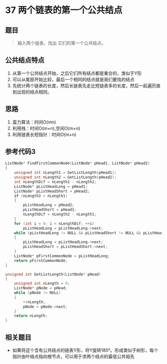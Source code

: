 # 37 两个链表的第一个公共结点
## 题目
> 输入两个链表，找出 它们的第一个公共结点。
## 公共结点特点
1. 从第一个公共结点开始，之后它们所有结点都是重合的，类似于Y形
2. 可以从尾部开始比较，最后一个相同的结点就是我们要找的结点
3. 先统计两个链表的长度，然后长链表先走比短链表多的长度，然后一起遍历直到出现的结点相同。

## 思路
1. 蛮力算法：时间O(mn)
2. 利用栈：时间O(m+n),空间O(m+n)
3. 利用链表长短指针：时间O(m+n)

## 参考代码3
```C++
ListNode* FindFirstCommonNode(ListNode* pHead1, ListNode* pHead2)
{
    unsigned int nLength1 = GetListLength(pHead1);
    unsigned int nLength2 = GetListLength(pHead2);
    int nLengthDif = nLength1 - nLength2;
    ListNode* pListHeadLong = pHead1;
    ListNode* pListHeadShort = pHead2;
    if (nLength2 > nLength1)
    {
        pListHeadLong = pHead2;
        pListHeadShort = pHead1;
        nLengthDif = nLength2 - nLength1;
    }
    for (int i = 0; i < nLengthDif; ++i)
        pListHeadLong = pListHeadLong->next;
    while (pListHeadLong != NULL && pListHeadShort != NULL && pListHeadLong != pListHeadShort)
    {
        pListHeadLong = pListHeadLong->next;
        pListHeadShort = pListHeadShort->next;
    }
    ListNode* pFirstCommonNode = pListHeadLong;
    return pFirstCommonNode;
}

unsigned int GetListLength(ListNode* pHead)
{
    unsigned int nLength = 0;
    ListNode* pNode = pHead;
    while (pNode != NULL)
    {
        ++nLength;
        pNode = pNode->next;
    }
    return nLength;
}
```
## 相关题目
* 如果将这个含有公共结点的链表Y形，将Y旋转180°。形成类似于树形，每个指针由叶结点指向根节点，可以用于求两个结点的最低公共祖先
